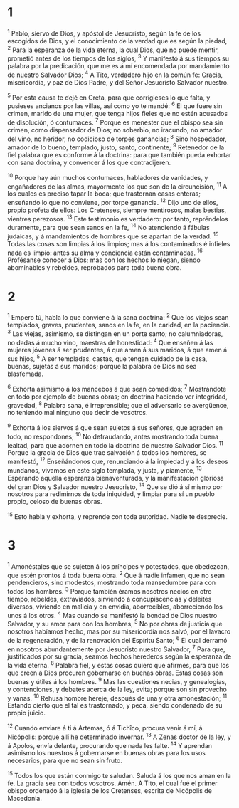 # 1 
<sup>1</sup> Pablo, siervo de Dios, y apóstol de Jesucristo, según la fe de los escogidos de Dios, y el conocimiento de la verdad que es según la piedad, <sup>2</sup> Para la esperanza de la vida eterna, la cual Dios, que no puede mentir, prometió antes de los tiempos de los siglos, <sup>3</sup> Y manifestó á sus tiempos su palabra por la predicación, que me es á mí encomendada por mandamiento de nuestro Salvador Dios; <sup>4</sup> A Tito, verdadero hijo en la común fe: Gracia, misericordia, y paz de Dios Padre, y del Señor Jesucristo Salvador nuestro. 

<sup>5</sup> Por esta causa te dejé en Creta, para que corrigieses lo que falta, y pusieses ancianos por las villas, así como yo te mandé: <sup>6</sup> El que fuere sin crimen, marido de una mujer, que tenga hijos fieles que no estén acusados de disolución, ó contumaces. <sup>7</sup> Porque es menester que el obispo sea sin crimen, como dispensador de Dios; no soberbio, no iracundo, no amador del vino, no heridor, no codicioso de torpes ganancias; <sup>8</sup> Sino hospedador, amador de lo bueno, templado, justo, santo, continente; <sup>9</sup> Retenedor de la fiel palabra que es conforme á la doctrina: para que también pueda exhortar con sana doctrina, y convencer á los que contradijeren. 

<sup>10</sup> Porque hay aún muchos contumaces, habladores de vanidades, y engañadores de las almas, mayormente los que son de la circuncisión, <sup>11</sup> A los cuales es preciso tapar la boca; que trastornan casas enteras; enseñando lo que no conviene, por torpe ganancia. <sup>12</sup> Dijo uno de ellos, propio profeta de ellos: Los Cretenses, siempre mentirosos, malas bestias, vientres perezosos. <sup>13</sup> Este testimonio es verdadero: por tanto, repréndelos duramente, para que sean sanos en la fe, <sup>14</sup> No atendiendo á fábulas judaicas, y á mandamientos de hombres que se apartan de la verdad. <sup>15</sup> Todas las cosas son limpias á los limpios; mas á los contaminados é infieles nada es limpio: antes su alma y conciencia están contaminadas. <sup>16</sup> Profésanse conocer á Dios; mas con los hechos lo niegan, siendo abominables y rebeldes, reprobados para toda buena obra. 

# 2 
<sup>1</sup> Empero tú, habla lo que conviene á la sana doctrina: <sup>2</sup> Que los viejos sean templados, graves, prudentes, sanos en la fe, en la caridad, en la paciencia. <sup>3</sup> Las viejas, asimismo, se distingan en un porte santo; no calumniadoras, no dadas á mucho vino, maestras de honestidad: <sup>4</sup> Que enseñen á las mujeres jóvenes á ser prudentes, á que amen á sus maridos, á que amen á sus hijos, <sup>5</sup> A ser templadas, castas, que tengan cuidado de la casa, buenas, sujetas á sus maridos; porque la palabra de Dios no sea blasfemada. 

<sup>6</sup> Exhorta asimismo á los mancebos á que sean comedidos; <sup>7</sup> Mostrándote en todo por ejemplo de buenas obras; en doctrina haciendo ver integridad, gravedad, <sup>8</sup> Palabra sana, é irreprensible; que el adversario se avergüence, no teniendo mal ninguno que decir de vosotros. 

<sup>9</sup> Exhorta á los siervos á que sean sujetos á sus señores, que agraden en todo, no respondones; <sup>10</sup> No defraudando, antes mostrando toda buena lealtad, para que adornen en todo la doctrina de nuestro Salvador Dios. <sup>11</sup> Porque la gracia de Dios que trae salvación á todos los hombres, se manifestó, <sup>12</sup> Enseñándonos que, renunciando á la impiedad y á los deseos mundanos, vivamos en este siglo templada, y justa, y píamente, <sup>13</sup> Esperando aquella esperanza bienaventurada, y la manifestación gloriosa del gran Dios y Salvador nuestro Jesucristo, <sup>14</sup> Que se dió á sí mismo por nosotros para redimirnos de toda iniquidad, y limpiar para sí un pueblo propio, celoso de buenas obras. 

<sup>15</sup> Esto habla y exhorta, y reprende con toda autoridad. Nadie te desprecie. 

# 3 
<sup>1</sup> Amonéstales que se sujeten á los príncipes y potestades, que obedezcan, que estén prontos á toda buena obra. <sup>2</sup> Que á nadie infamen, que no sean pendencieros, sino modestos, mostrando toda mansedumbre para con todos los hombres. <sup>3</sup> Porque también éramos nosotros necios en otro tiempo, rebeldes, extraviados, sirviendo á concupiscencias y deleites diversos, viviendo en malicia y en envidia, aborrecibles, aborreciendo los unos á los otros. <sup>4</sup> Mas cuando se manifestó la bondad de Dios nuestro Salvador, y su amor para con los hombres, <sup>5</sup> No por obras de justicia que nosotros habíamos hecho, mas por su misericordia nos salvó, por el lavacro de la regeneración, y de la renovación del Espíritu Santo; <sup>6</sup> El cual derramó en nosotros abundantemente por Jesucristo nuestro Salvador, <sup>7</sup> Para que, justificados por su gracia, seamos hechos herederos según la esperanza de la vida eterna. <sup>8</sup> Palabra fiel, y estas cosas quiero que afirmes, para que los que creen á Dios procuren gobernarse en buenas obras. Estas cosas son buenas y útiles á los hombres. <sup>9</sup> Mas las cuestiones necias, y genealogías, y contenciones, y debates acerca de la ley, evita; porque son sin provecho y vanas. <sup>10</sup> Rehusa hombre hereje, después de una y otra amonestación; <sup>11</sup> Estando cierto que el tal es trastornado, y peca, siendo condenado de su propio juicio. 

<sup>12</sup> Cuando enviare á ti á Artemas, ó á Tichîco, procura venir á mí, á Nicópolis: porque allí he determinado invernar. <sup>13</sup> A Zenas doctor de la ley, y á Apolos, envía delante, procurando que nada les falte. <sup>14</sup> Y aprendan asimismo los nuestros á gobernarse en buenas obras para los usos necesarios, para que no sean sin fruto. 

<sup>15</sup> Todos los que están conmigo te saludan. Saluda á los que nos aman en la fe. La gracia sea con todos vosotros. Amén. A Tito, el cual fué el primer obispo ordenado á la iglesia de los Cretenses, escrita de Nicópolis de Macedonia. 